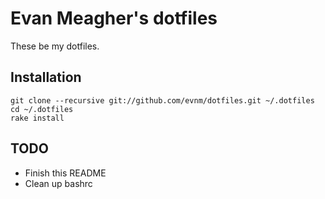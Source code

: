 # Evan Meagher's dotfiles

These be my dotfiles.

## Installation
    git clone --recursive git://github.com/evnm/dotfiles.git ~/.dotfiles
    cd ~/.dotfiles
    rake install

## TODO
 * Finish this README
 * Clean up bashrc
